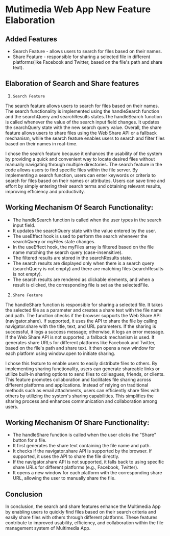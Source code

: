 # Mutimedia Web App New Feature Elaboration

## Added Features

- Search Feature - allows users to search for files based on their names. 
- Share Feature - responsible for sharing a selected file in different platforms(like Facebook and Twitter, based on the file's path and share text).


## Elaboration of Search and Share features

1. `Search Feature`

The search feature allows users to search for files based on their names. The search functionality is implemented using the handleSearch function and the searchQuery and searchResults states.The handleSearch function is called whenever the value of the search input field changes. It updates the searchQuery state with the new search query value.
Overall, the share feature allows users to share files using the Web Share API or a fallback mechanism, while the search feature enables users to search and filter files based on their names in real-time.

I chose the search feature because it enhances the usability of the system by providing a quick and convenient way to locate desired files without manually navigating through multiple directories. The search feature in the code allows users to find specific files within the file server. By implementing a search function, users can enter keywords or criteria to search for files based on their names or attributes. Users can save time and effort by simply entering their search terms and obtaining relevant results, improving efficiency and productivity.

## Working Mechanism Of Search Functionality:
- The handleSearch function is called when the user types in the search input field.
- It updates the searchQuery state with the value entered by the user.
- The useEffect hook is used to perform the search whenever the searchQuery or myFiles state changes.
- In the useEffect hook, the myFiles array is filtered based on the file name matching the search query (case-insensitive).
- The filtered results are stored in the searchResults state.
- The search results are displayed only when there is a search query (searchQuery is not empty) and there are matching files (searchResults is not empty).
- The search results are rendered as clickable elements, and when a result is clicked, the corresponding file is set as the selectedFile.



2. `Share Feature`

The handleShare function is responsible for sharing a selected file. It takes the selected file as a parameter and creates a share text with the file name and path.
The function checks if the browser supports the Web Share API (navigator.share). If supported, it uses the API to share the file by calling navigator.share with the title, text, and URL parameters. If the sharing is successful, it logs a success message; otherwise, it logs an error message.
If the Web Share API is not supported, a fallback mechanism is used. It generates share URLs for different platforms like Facebook and Twitter, based on the file's path and share text. It then opens a new window for each platform using window.open to initiate sharing.

I chose this feature to enable users to easily distribute files to others. By implementing sharing functionality, users can generate shareable links or utilize built-in sharing options to send files to colleagues, friends, or clients. This feature promotes collaboration and facilitates file sharing across different platforms and applications. Instead of relying on traditional methods such as email attachments, users can efficiently share files with others by utilizing the system's sharing capabilities. This simplifies the sharing process and enhances communication and collaboration among users.

## Working Mechanism Of Share Functionality:
- The handleShare function is called when the user clicks the "Share" button for a file.
- It first generates the share text containing the file name and path.
- It checks if the navigator.share API is supported by the browser. If supported, it uses the API to share the file directly.
- If the navigator.share API is not supported, it falls back to using specific share URLs for different platforms (e.g., Facebook, Twitter).
- It opens a new window for each platform with the corresponding share URL, allowing the user to manually share the file.

## Conclusion
In conclusion, the search and share features enhance the Multimedia App by enabling users to quickly find files based on their search criteria and easily share files with others through different platforms. These features contribute to improved usability, efficiency, and collaboration within the file management system of Multimedia App.